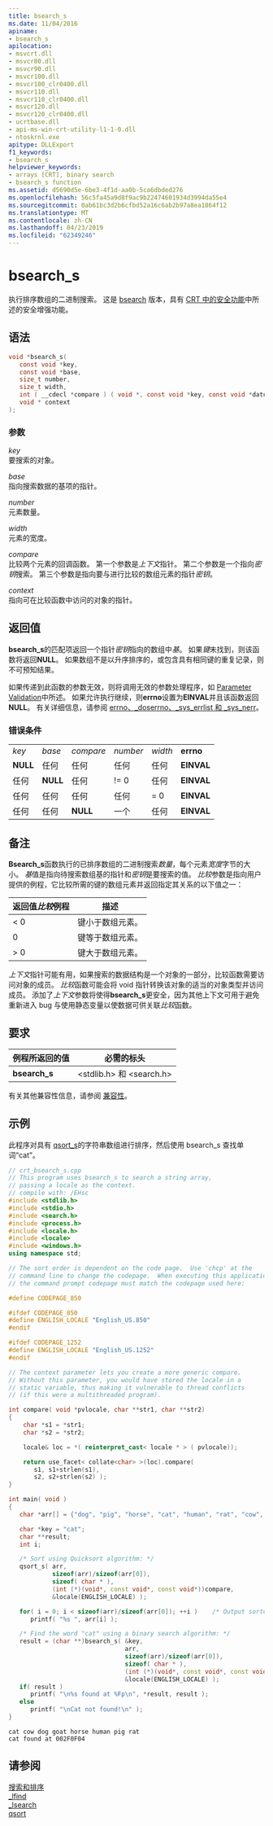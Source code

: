 ```yaml
---
title: bsearch_s
ms.date: 11/04/2016
apiname:
- bsearch_s
apilocation:
- msvcrt.dll
- msvcr80.dll
- msvcr90.dll
- msvcr100.dll
- msvcr100_clr0400.dll
- msvcr110.dll
- msvcr110_clr0400.dll
- msvcr120.dll
- msvcr120_clr0400.dll
- ucrtbase.dll
- api-ms-win-crt-utility-l1-1-0.dll
- ntoskrnl.exe
apitype: DLLExport
f1_keywords:
- bsearch_s
helpviewer_keywords:
- arrays [CRT], binary search
- bsearch_s function
ms.assetid: d5690d5e-6be3-4f1d-aa0b-5ca6dbded276
ms.openlocfilehash: 56c5fa45a9d8f9ac9b22474601934d3994da55e4
ms.sourcegitcommit: 0ab61bc3d2b6cfbd52a16c6ab2b97a8ea1864f12
ms.translationtype: MT
ms.contentlocale: zh-CN
ms.lasthandoff: 04/23/2019
ms.locfileid: "62349246"
---
```

# <a name="bsearchs"></a>bsearch_s

执行排序数组的二进制搜索。 这是 [bsearch](bsearch.md) 版本，具有 [CRT 中的安全功能](../../c-runtime-library/security-features-in-the-crt.md)中所述的安全增强功能。

## <a name="syntax"></a>语法

```C
void *bsearch_s(
   const void *key,
   const void *base,
   size_t number,
   size_t width,
   int ( __cdecl *compare ) ( void *, const void *key, const void *datum),
   void * context
);
```

### <a name="parameters"></a>参数

*key*<br/>
要搜索的对象。

*base*<br/>
指向搜索数据的基项的指针。

*number*<br/>
元素数量。

*width*<br/>
元素的宽度。

*compare*<br/>
比较两个元素的回调函数。 第一个参数是*上下文*指针。 第二个参数是一个指向*密钥*搜索。 第三个参数是指向要与进行比较的数组元素的指针*密钥*。

*context*<br/>
指向可在比较函数中访问的对象的指针。

## <a name="return-value"></a>返回值

**bsearch_s**的匹配项返回一个指针*密钥*指向的数组中*基*。 如果*键*未找到，则该函数将返回**NULL**。 如果数组不是以升序排序的，或包含具有相同键的重复记录，则不可预知结果。

如果传递到此函数的参数无效，则将调用无效的参数处理程序，如 [Parameter Validation](../../c-runtime-library/parameter-validation.md)中所述。 如果允许执行继续，则**errno**设置为**EINVAL**并且该函数返回**NULL**。 有关详细信息，请参阅 [errno、_doserrno、_sys_errlist 和 _sys_nerr](../../c-runtime-library/errno-doserrno-sys-errlist-and-sys-nerr.md)。

### <a name="error-conditions"></a>错误条件

|||||||
|-|-|-|-|-|-|
|*key*|*base*|*compare*|*number*|*width*|**errno**|
|**NULL**|任何|任何|任何|任何|**EINVAL**|
|任何|**NULL**|任何|!= 0|任何|**EINVAL**|
|任何|任何|任何|任何|= 0|**EINVAL**|
|任何|任何|**NULL**|一个|任何|**EINVAL**|

## <a name="remarks"></a>备注

**Bsearch_s**函数执行的已排序数组的二进制搜索*数量*，每个元素*宽度*字节的大小。 *基*值是指向待搜索数组基的指针和*密钥*是要搜索的值。 *比较*参数是指向用户提供的例程，它比较所需的键的数组元素并返回指定其关系的以下值之一：

|返回值*比较*例程|描述|
|-----------------------------------------|-----------------|
|\< 0|键小于数组元素。|
|0|键等于数组元素。|
|> 0|键大于数组元素。|

*上下文*指针可能有用，如果搜索的数据结构是一个对象的一部分，比较函数需要访问对象的成员。 *比较*函数可能会将 void 指针转换该对象的适当的对象类型并访问成员。 添加了*上下文*参数将使得**bsearch_s**更安全，因为其他上下文可用于避免重新进入 bug 与使用静态变量以使数据可供关联*比较*函数。

## <a name="requirements"></a>要求

|例程所返回的值|必需的标头|
|-------------|---------------------|
|**bsearch_s**|\<stdlib.h> 和 \<search.h>|

有关其他兼容性信息，请参阅 [兼容性](../../c-runtime-library/compatibility.md)。

## <a name="example"></a>示例

此程序对具有 [qsort_s](qsort-s.md)的字符串数组进行排序，然后使用 bsearch_s 查找单词“cat”。

```cpp
// crt_bsearch_s.cpp
// This program uses bsearch_s to search a string array,
// passing a locale as the context.
// compile with: /EHsc
#include <stdlib.h>
#include <stdio.h>
#include <search.h>
#include <process.h>
#include <locale.h>
#include <locale>
#include <windows.h>
using namespace std;

// The sort order is dependent on the code page.  Use 'chcp' at the
// command line to change the codepage.  When executing this application,
// the command prompt codepage must match the codepage used here:

#define CODEPAGE_850

#ifdef CODEPAGE_850
#define ENGLISH_LOCALE "English_US.850"
#endif

#ifdef CODEPAGE_1252
#define ENGLISH_LOCALE "English_US.1252"
#endif

// The context parameter lets you create a more generic compare.
// Without this parameter, you would have stored the locale in a
// static variable, thus making it vulnerable to thread conflicts
// (if this were a multithreaded program).

int compare( void *pvlocale, char **str1, char **str2)
{
    char *s1 = *str1;
    char *s2 = *str2;

    locale& loc = *( reinterpret_cast< locale * > ( pvlocale));

    return use_facet< collate<char> >(loc).compare(
       s1, s1+strlen(s1),
       s2, s2+strlen(s2) );
}

int main( void )
{
   char *arr[] = {"dog", "pig", "horse", "cat", "human", "rat", "cow", "goat"};

   char *key = "cat";
   char **result;
   int i;

   /* Sort using Quicksort algorithm: */
   qsort_s( arr,
            sizeof(arr)/sizeof(arr[0]),
            sizeof( char * ),
            (int (*)(void*, const void*, const void*))compare,
            &locale(ENGLISH_LOCALE) );

   for( i = 0; i < sizeof(arr)/sizeof(arr[0]); ++i )    /* Output sorted list */
      printf( "%s ", arr[i] );

   /* Find the word "cat" using a binary search algorithm: */
   result = (char **)bsearch_s( &key,
                                arr,
                                sizeof(arr)/sizeof(arr[0]),
                                sizeof( char * ),
                                (int (*)(void*, const void*, const void*))compare,
                                &locale(ENGLISH_LOCALE) );
   if( result )
      printf( "\n%s found at %Fp\n", *result, result );
   else
      printf( "\nCat not found!\n" );
}
```

```Output
cat cow dog goat horse human pig rat
cat found at 002F0F04
```

## <a name="see-also"></a>请参阅

[搜索和排序](../../c-runtime-library/searching-and-sorting.md)<br/>
[_lfind](lfind.md)<br/>
[_lsearch](lsearch.md)<br/>
[qsort](qsort.md)<br/>
